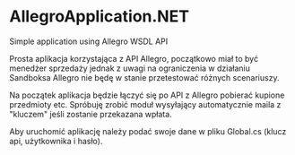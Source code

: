 # AllegroApplication.NET
Simple application using Allegro WSDL API

Prosta aplikacja korzystająca z API Allegro, początkowo miał to być menedżer sprzedaży jednak z uwagi na ograniczenia w działaniu Sandboksa Allegro nie będę w stanie przetestować różnych scenariuszy.

Na początek aplikacja będzie łączyć się po API z Allegro pobierać kupione przedmioty etc. Spróbuję zrobić moduł wysyłający automatycznie maila z "kluczem" jeśli zostanie przekazana wpłata.

Aby uruchomić aplikację należy podać swoje dane w pliku Global.cs (klucz api, użytkownika i hasło).
